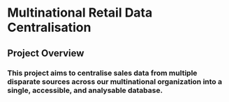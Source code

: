 # Multinational Retail Data Centralisation
## Project Overview
### This project aims to centralise sales data from multiple disparate sources across our multinational organization into a single, accessible, and analysable database.

